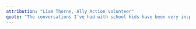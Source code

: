 ```yaml
---
attribution: "Liam Thorne, Ally Action volunteer"
quote: "The conversations I’ve had with school kids have been very inspiring – I wish I’d been able to participate in something similar when I was in school!"
---
```

